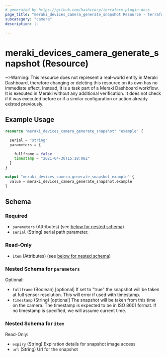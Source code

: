 ```yaml
---
# generated by https://github.com/hashicorp/terraform-plugin-docs
page_title: "meraki_devices_camera_generate_snapshot Resource - terraform-provider-meraki"
subcategory: "camera"
description: |-
  
---
```


# meraki_devices_camera_generate_snapshot (Resource)



~>Warning: This resource does not represent a real-world entity in Meraki Dashboard, therefore changing or deleting this resource on its own has no immediate effect. Instead, it is a task part of a Meraki Dashboard workflow. It is executed in Meraki without any additional verification. It does not check if it was executed before or if a similar configuration or action 
already existed previously.


## Example Usage

```terraform
resource "meraki_devices_camera_generate_snapshot" "example" {

  serial = "string"
  parameters = {

    fullframe = false
    timestamp = "2021-04-30T15:18:08Z"
  }
}

output "meraki_devices_camera_generate_snapshot_example" {
  value = meraki_devices_camera_generate_snapshot.example
}
```

<!-- schema generated by tfplugindocs -->
## Schema

### Required

- `parameters` (Attributes) (see [below for nested schema](#nestedatt--parameters))
- `serial` (String) serial path parameter.

### Read-Only

- `item` (Attributes) (see [below for nested schema](#nestedatt--item))

<a id="nestedatt--parameters"></a>
### Nested Schema for `parameters`

Optional:

- `fullframe` (Boolean) [optional] If set to "true" the snapshot will be taken at full sensor resolution. This will error if used with timestamp.
- `timestamp` (String) [optional] The snapshot will be taken from this time on the camera. The timestamp is expected to be in ISO 8601 format. If no timestamp is specified, we will assume current time.


<a id="nestedatt--item"></a>
### Nested Schema for `item`

Read-Only:

- `expiry` (String) Expiration details for snapshot image access
- `url` (String) Url for the snapshot
